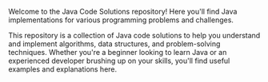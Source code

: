 Welcome to the Java Code Solutions repository! Here you'll find Java implementations for various programming problems and challenges.

This repository is a collection of Java code solutions to help you understand and implement algorithms, data structures, and problem-solving techniques. 
Whether you're a beginner looking to learn Java or an experienced developer brushing up on your skills, you'll find useful examples and explanations here.

